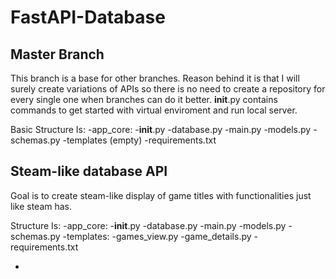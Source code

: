 # FastAPI-Database
## Master Branch

This branch is a base for other branches. Reason behind it is that I will surely create variations of APIs so there is no need to create a repository for every single one when branches can do it better. __init__.py contains commands to get started with virtual enviroment and run local server.

Basic Structure Is:
    -app_core:
        -__init__.py
        -database.py
        -main.py
        -models.py
        -schemas.py
    -templates (empty)
    -requirements.txt

## Steam-like database API

Goal is to create steam-like display of game titles with functionalities just like steam has.

Structure Is:
    -app_core:
        -__init__.py
        -database.py
        -main.py
        -models.py
        -schemas.py
    -templates:
        -games_view.py
        -game_details.py
    -requirements.txt

- 